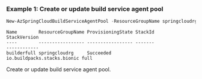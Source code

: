 ### Example 1: Create or update build service agent pool
```powershell
New-AzSpringCloudBuildServiceAgentPool -ResourceGroupName springcloudrg -ServiceName espring-pwsh01 -PoolSizeName "S1"
```

```output
Name        ResourceGroupName ProvisioningState StackId                     StackVersion
----        ----------------- ----------------- -------                     ------------
builderfull springcloudrg     Succeeded         io.buildpacks.stacks.bionic full
```

Create or update build service agent pool.